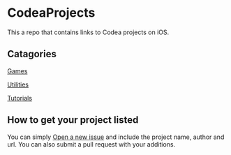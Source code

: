 CodeaProjects
=============

This a repo that contains links to Codea projects on iOS.

Catagories
----------
[Games](https://github.com/CodeaProjects/CodeaProjects/blob/master/Games.md)

[Utilities](https://github.com/CodeaProjects/CodeaProjects/blob/master/Games.md)

[Tutorials](https://github.com/CodeaProjects/CodeaProjects/blob/master/Games.md)

How to get your project listed
-------------
You can simply [Open a new issue](https://github.com/CodeaProjects/CodeaProjects/issues/new) and include the project name, author and url. You can also submit a pull request with your additions.
